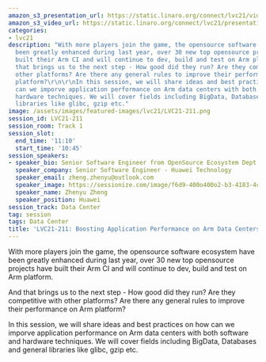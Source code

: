 ```yaml
---
amazon_s3_presentation_url: https://static.linaro.org/connect/lvc21/videos/lvc21-211.mp4
amazon_s3_video_url: https://static.linaro.org/connect/lvc21/presentations/lvc21-211.pdf
categories:
- lvc21
description: "With more players join the game, the opensource software ecosystem have
  been greatly enhanced during last year, over 30 new top opensource projects have
  built their Arm CI and will continue to dev, build and test on Arm platform. \r\n\r\nAnd
  that brings us to the next step - How good did they run? Are they competitive with
  other platforms? Are there any general rules to improve their performance on Arm
  platform?\r\n\r\nIn this session, we will share ideas and best practices on how
  can we imporve application performance on Arm data centers with both software and
  hardware techniques. We will cover fields including BigData, Databases and general
  libraries like glibc, gzip etc."
image: /assets/images/featured-images/lvc21/LVC21-211.png
session_id: LVC21-211
session_room: Track 1
session_slot:
  end_time: '11:10'
  start_time: '10:45'
session_speakers:
- speaker_bio: Senior Software Engineer from OpenSource Ecosystem Dept. Huawei Technology
  speaker_company: Senior Software Engineer - Huawei Technology
  speaker_email: zheng.zhenyu@outlook.com
  speaker_image: https://sessionize.com/image/f6d9-400o400o2-b3-4183-4c9f-a6a9-15872ab77f1d.c98e174b-486b-4d8e-91ea-b46c27a1d4ac.jpg
  speaker_name: Zhenyu Zheng
  speaker_position: Huawei
session_track: Data Center
tag: session
tags: Data Center
title: 'LVC21-211: Boosting Application Performance on Arm Data Centers'
---
```


With more players join the game, the opensource software ecosystem have been greatly enhanced during last year, over 30 new top opensource projects have built their Arm CI and will continue to dev, build and test on Arm platform. 

And that brings us to the next step - How good did they run? Are they competitive with other platforms? Are there any general rules to improve their performance on Arm platform?

In this session, we will share ideas and best practices on how can we imporve application performance on Arm data centers with both software and hardware techniques. We will cover fields including BigData, Databases and general libraries like glibc, gzip etc.
